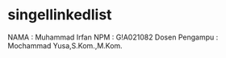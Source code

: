 # singellinkedlist

NAMA : Muhammad Irfan
NPM : G!A021082
Dosen Pengampu  : Mochammad Yusa,S.Kom.,M.Kom.
